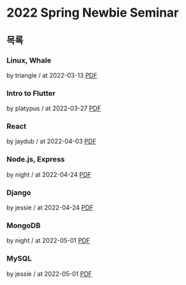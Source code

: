 # 2022 Spring Newbie Seminar

## 목록

### Linux, Whale

by triangle / at 2022-03-13
[PDF](https://s3.ap-northeast-2.amazonaws.com/sparcs.home/triangle_1647167232641.pptx)

### Intro to Flutter

by platypus / at 2022-03-27
[PDF](https://s3.ap-northeast-2.amazonaws.com/sparcs.home/platypus_1657514488550.pdf)

### React

by jaydub / at 2022-04-03
[PDF](https://s3.ap-northeast-2.amazonaws.com/sparcs.home/jaydub_1649054829352.pptx)

### Node.js, Express

by night / at 2022-04-24
[PDF](https://s3.ap-northeast-2.amazonaws.com/sparcs.home/night_1657514618582.pdf)

### Django

by jessie / at 2022-04-24
[PDF](https://s3.ap-northeast-2.amazonaws.com/sparcs.home/jessie_1657514682819.pdf)

### MongoDB

by night / at 2022-05-01
[PDF](https://s3.ap-northeast-2.amazonaws.com/sparcs.home/night_1657514754860.pdf)

### MySQL

by jessie / at 2022-05-01
[PDF](https://s3.ap-northeast-2.amazonaws.com/sparcs.home/jessie_1657514780580.pdf)

